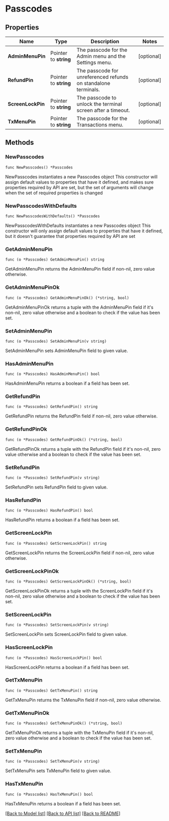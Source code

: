 # Passcodes

## Properties

Name | Type | Description | Notes
------------ | ------------- | ------------- | -------------
**AdminMenuPin** | Pointer to **string** | The passcode for the Admin menu and the Settings menu. | [optional] 
**RefundPin** | Pointer to **string** | The passcode for unreferenced refunds on standalone terminals. | [optional] 
**ScreenLockPin** | Pointer to **string** | The passcode to unlock the terminal screen after a timeout. | [optional] 
**TxMenuPin** | Pointer to **string** | The passcode for the Transactions menu. | [optional] 

## Methods

### NewPasscodes

`func NewPasscodes() *Passcodes`

NewPasscodes instantiates a new Passcodes object
This constructor will assign default values to properties that have it defined,
and makes sure properties required by API are set, but the set of arguments
will change when the set of required properties is changed

### NewPasscodesWithDefaults

`func NewPasscodesWithDefaults() *Passcodes`

NewPasscodesWithDefaults instantiates a new Passcodes object
This constructor will only assign default values to properties that have it defined,
but it doesn't guarantee that properties required by API are set

### GetAdminMenuPin

`func (o *Passcodes) GetAdminMenuPin() string`

GetAdminMenuPin returns the AdminMenuPin field if non-nil, zero value otherwise.

### GetAdminMenuPinOk

`func (o *Passcodes) GetAdminMenuPinOk() (*string, bool)`

GetAdminMenuPinOk returns a tuple with the AdminMenuPin field if it's non-nil, zero value otherwise
and a boolean to check if the value has been set.

### SetAdminMenuPin

`func (o *Passcodes) SetAdminMenuPin(v string)`

SetAdminMenuPin sets AdminMenuPin field to given value.

### HasAdminMenuPin

`func (o *Passcodes) HasAdminMenuPin() bool`

HasAdminMenuPin returns a boolean if a field has been set.

### GetRefundPin

`func (o *Passcodes) GetRefundPin() string`

GetRefundPin returns the RefundPin field if non-nil, zero value otherwise.

### GetRefundPinOk

`func (o *Passcodes) GetRefundPinOk() (*string, bool)`

GetRefundPinOk returns a tuple with the RefundPin field if it's non-nil, zero value otherwise
and a boolean to check if the value has been set.

### SetRefundPin

`func (o *Passcodes) SetRefundPin(v string)`

SetRefundPin sets RefundPin field to given value.

### HasRefundPin

`func (o *Passcodes) HasRefundPin() bool`

HasRefundPin returns a boolean if a field has been set.

### GetScreenLockPin

`func (o *Passcodes) GetScreenLockPin() string`

GetScreenLockPin returns the ScreenLockPin field if non-nil, zero value otherwise.

### GetScreenLockPinOk

`func (o *Passcodes) GetScreenLockPinOk() (*string, bool)`

GetScreenLockPinOk returns a tuple with the ScreenLockPin field if it's non-nil, zero value otherwise
and a boolean to check if the value has been set.

### SetScreenLockPin

`func (o *Passcodes) SetScreenLockPin(v string)`

SetScreenLockPin sets ScreenLockPin field to given value.

### HasScreenLockPin

`func (o *Passcodes) HasScreenLockPin() bool`

HasScreenLockPin returns a boolean if a field has been set.

### GetTxMenuPin

`func (o *Passcodes) GetTxMenuPin() string`

GetTxMenuPin returns the TxMenuPin field if non-nil, zero value otherwise.

### GetTxMenuPinOk

`func (o *Passcodes) GetTxMenuPinOk() (*string, bool)`

GetTxMenuPinOk returns a tuple with the TxMenuPin field if it's non-nil, zero value otherwise
and a boolean to check if the value has been set.

### SetTxMenuPin

`func (o *Passcodes) SetTxMenuPin(v string)`

SetTxMenuPin sets TxMenuPin field to given value.

### HasTxMenuPin

`func (o *Passcodes) HasTxMenuPin() bool`

HasTxMenuPin returns a boolean if a field has been set.


[[Back to Model list]](../README.md#documentation-for-models) [[Back to API list]](../README.md#documentation-for-api-endpoints) [[Back to README]](../README.md)


